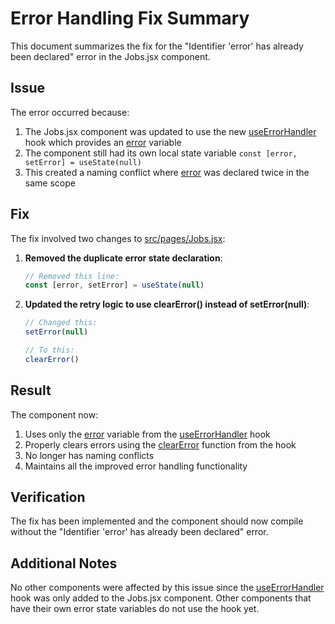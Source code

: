 # Error Handling Fix Summary

This document summarizes the fix for the "Identifier 'error' has already been declared" error in the Jobs.jsx component.

## Issue

The error occurred because:
1. The Jobs.jsx component was updated to use the new [useErrorHandler](file://d:\ph\udaan\src\hooks\useErrorHandler.js#L7-L58) hook which provides an [error](file://d:\ph\udaan\src\components\ToastProvider.jsx#L37-L37) variable
2. The component still had its own local state variable `const [error, setError] = useState(null)`
3. This created a naming conflict where [error](file://d:\ph\udaan\src\components\ToastProvider.jsx#L37-L37) was declared twice in the same scope

## Fix

The fix involved two changes to [src/pages/Jobs.jsx](file://d:\ph\udaan\src\pages\Jobs.jsx):

1. **Removed the duplicate error state declaration**:
   ```javascript
   // Removed this line:
   const [error, setError] = useState(null)
   ```

2. **Updated the retry logic to use clearError() instead of setError(null)**:
   ```javascript
   // Changed this:
   setError(null)
   
   // To this:
   clearError()
   ```

## Result

The component now:
1. Uses only the [error](file://d:\ph\udaan\src\components\ToastProvider.jsx#L37-L37) variable from the [useErrorHandler](file://d:\ph\udaan\src\hooks\useErrorHandler.js#L7-L58) hook
2. Properly clears errors using the [clearError](file://d:\ph\udaan\src\hooks\useErrorHandler.js#L47-L50) function from the hook
3. No longer has naming conflicts
4. Maintains all the improved error handling functionality

## Verification

The fix has been implemented and the component should now compile without the "Identifier 'error' has already been declared" error.

## Additional Notes

No other components were affected by this issue since the [useErrorHandler](file://d:\ph\udaan\src\hooks\useErrorHandler.js#L7-L58) hook was only added to the Jobs.jsx component. Other components that have their own error state variables do not use the hook yet.